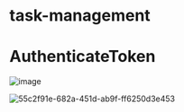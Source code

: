 # task-management  

# AuthenticateToken 

![image](https://github.com/tushii05/task-management/assets/104415590/5fafe977-5d62-4db8-b1ba-939653aaea2d)


![55c2f91e-682a-451d-ab9f-ff6250d3e453](https://github.com/tushii05/task-management/assets/104415590/00db1417-f710-41ba-a704-4e699df5d1d9)
